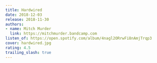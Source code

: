 ```yaml
---
title: Hardwired
date: 2018-12-03
release: 2018-11-30
authors:
- name: Mitch Murder
  link: https://mitchmurder.bandcamp.com
listen_of: https://open.spotify.com/album/4nagl2ORrwFi8nAmjTrqp3
cover: hardwired.jpg
rating: 4.5
trailing_slash: true
---
```

